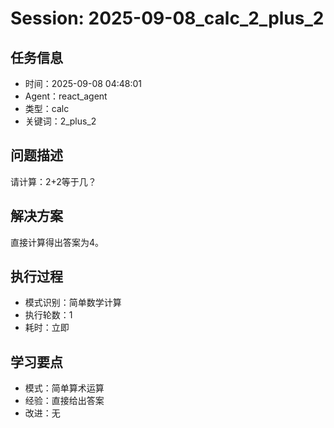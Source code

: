 # Session: 2025-09-08_calc_2_plus_2

## 任务信息
- 时间：2025-09-08 04:48:01
- Agent：react_agent
- 类型：calc
- 关键词：2_plus_2

## 问题描述
请计算：2+2等于几？

## 解决方案
直接计算得出答案为4。

## 执行过程
- 模式识别：简单数学计算
- 执行轮数：1
- 耗时：立即

## 学习要点
- 模式：简单算术运算
- 经验：直接给出答案
- 改进：无
